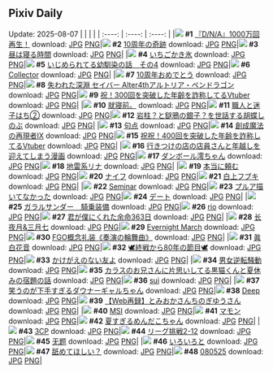 ## Pixiv Daily
Update: 2025-08-07
|      |      |      |
| :----: | :----: | :----: |
|![](https://pixiv.microyu.workers.dev/c/240x480/img-master/img/2025/08/05/11/18/15/133511178_p0_master1200.jpg) **#1** [『D/N/A』1000万回再生！](https://www.pixiv.net/artworks/133511178) download: [JPG](https://pixiv.microyu.workers.dev/img-original/img/2025/08/05/11/18/15/133511178_p0.jpg) [PNG](https://pixiv.microyu.workers.dev/img-original/img/2025/08/05/11/18/15/133511178_p0.png)|![](https://pixiv.microyu.workers.dev/c/240x480/img-master/img/2025/08/06/03/03/15/133539717_p0_master1200.jpg) **#2** [10周年の奇跡](https://www.pixiv.net/artworks/133539717) download: [JPG](https://pixiv.microyu.workers.dev/img-original/img/2025/08/06/03/03/15/133539717_p0.jpg) [PNG](https://pixiv.microyu.workers.dev/img-original/img/2025/08/06/03/03/15/133539717_p0.png)|![](https://pixiv.microyu.workers.dev/c/240x480/img-master/img/2025/08/06/20/43/54/133562795_p0_master1200.jpg) **#3** [昼は寝る時間](https://www.pixiv.net/artworks/133562795) download: [JPG](https://pixiv.microyu.workers.dev/img-original/img/2025/08/06/20/43/54/133562795_p0.jpg) [PNG](https://pixiv.microyu.workers.dev/img-original/img/2025/08/06/20/43/54/133562795_p0.png)|
|![](https://pixiv.microyu.workers.dev/c/240x480/img-master/img/2025/08/05/20/30/02/133525316_p0_master1200.jpg) **#4** [いちごかき氷](https://www.pixiv.net/artworks/133525316) download: [JPG](https://pixiv.microyu.workers.dev/img-original/img/2025/08/05/20/30/02/133525316_p0.jpg) [PNG](https://pixiv.microyu.workers.dev/img-original/img/2025/08/05/20/30/02/133525316_p0.png)|![](https://pixiv.microyu.workers.dev/c/240x480/img-master/img/2025/08/05/13/30/49/133514028_p0_master1200.jpg) **#5** [いじめられてる幼馴染の話　その4](https://www.pixiv.net/artworks/133514028) download: [JPG](https://pixiv.microyu.workers.dev/img-original/img/2025/08/05/13/30/49/133514028_p0.jpg) [PNG](https://pixiv.microyu.workers.dev/img-original/img/2025/08/05/13/30/49/133514028_p0.png)|![](https://pixiv.microyu.workers.dev/c/240x480/img-master/img/2025/08/06/00/24/46/133535742_p0_master1200.jpg) **#6** [Collector](https://www.pixiv.net/artworks/133535742) download: [JPG](https://pixiv.microyu.workers.dev/img-original/img/2025/08/06/00/24/46/133535742_p0.jpg) [PNG](https://pixiv.microyu.workers.dev/img-original/img/2025/08/06/00/24/46/133535742_p0.png)|
|![](https://pixiv.microyu.workers.dev/c/240x480/img-master/img/2025/08/05/12/46/58/133513095_p0_master1200.jpg) **#7** [10周年おめでとう](https://www.pixiv.net/artworks/133513095) download: [JPG](https://pixiv.microyu.workers.dev/img-original/img/2025/08/05/12/46/58/133513095_p0.jpg) [PNG](https://pixiv.microyu.workers.dev/img-original/img/2025/08/05/12/46/58/133513095_p0.png)|![](https://pixiv.microyu.workers.dev/c/240x480/img-master/img/2025/08/06/00/00/23/133534446_p0_master1200.jpg) **#8** [失われた深淵 セイバー Alter4thアルトリア・ペンドラゴン](https://www.pixiv.net/artworks/133534446) download: [JPG](https://pixiv.microyu.workers.dev/img-original/img/2025/08/06/00/00/23/133534446_p0.jpg) [PNG](https://pixiv.microyu.workers.dev/img-original/img/2025/08/06/00/00/23/133534446_p0.png)|![](https://pixiv.microyu.workers.dev/c/240x480/img-master/img/2025/08/05/21/14/01/133527288_p0_master1200.jpg) **#9** [祝！300回を突破した年齢を詐称してるVtuber](https://www.pixiv.net/artworks/133527288) download: [JPG](https://pixiv.microyu.workers.dev/img-original/img/2025/08/05/21/14/01/133527288_p0.jpg) [PNG](https://pixiv.microyu.workers.dev/img-original/img/2025/08/05/21/14/01/133527288_p0.png)|
|![](https://pixiv.microyu.workers.dev/c/240x480/img-master/img/2025/08/05/18/35/32/133521254_p0_master1200.jpg) **#10** [就寝前。](https://www.pixiv.net/artworks/133521254) download: [JPG](https://pixiv.microyu.workers.dev/img-original/img/2025/08/05/18/35/32/133521254_p0.jpg) [PNG](https://pixiv.microyu.workers.dev/img-original/img/2025/08/05/18/35/32/133521254_p0.png)|![](https://pixiv.microyu.workers.dev/c/240x480/img-master/img/2025/08/05/12/05/31/133512281_p0_master1200.jpg) **#11** [職人と迷子はち②](https://www.pixiv.net/artworks/133512281) download: [JPG](https://pixiv.microyu.workers.dev/img-original/img/2025/08/05/12/05/31/133512281_p0.jpg) [PNG](https://pixiv.microyu.workers.dev/img-original/img/2025/08/05/12/05/31/133512281_p0.png)|![](https://pixiv.microyu.workers.dev/c/240x480/img-master/img/2025/08/05/21/00/55/133526701_p0_master1200.jpg) **#12** [岩柱？と鎹鴉の銀子？を世話する胡蝶しのぶ](https://www.pixiv.net/artworks/133526701) download: [JPG](https://pixiv.microyu.workers.dev/img-original/img/2025/08/05/21/00/55/133526701_p0.jpg) [PNG](https://pixiv.microyu.workers.dev/img-original/img/2025/08/05/21/00/55/133526701_p0.png)|
|![](https://pixiv.microyu.workers.dev/c/240x480/img-master/img/2025/08/05/00/16/40/133499124_p0_master1200.jpg) **#13** [句点](https://www.pixiv.net/artworks/133499124) download: [JPG](https://pixiv.microyu.workers.dev/img-original/img/2025/08/05/00/16/40/133499124_p0.jpg) [PNG](https://pixiv.microyu.workers.dev/img-original/img/2025/08/05/00/16/40/133499124_p0.png)|![](https://pixiv.microyu.workers.dev/c/240x480/img-master/img/2025/08/05/00/00/02/133497998_p0_master1200.jpg) **#14** [創成魔法の再現者Ⅸ](https://www.pixiv.net/artworks/133497998) download: [JPG](https://pixiv.microyu.workers.dev/img-original/img/2025/08/05/00/00/02/133497998_p0.jpg) [PNG](https://pixiv.microyu.workers.dev/img-original/img/2025/08/05/00/00/02/133497998_p0.png)|![](https://pixiv.microyu.workers.dev/c/240x480/img-master/img/2025/08/06/21/19/49/133564334_p0_master1200.jpg) **#15** [祝祝！400回を突破した年齢を詐称してるVtuber](https://www.pixiv.net/artworks/133564334) download: [JPG](https://pixiv.microyu.workers.dev/img-original/img/2025/08/06/21/19/49/133564334_p0.jpg) [PNG](https://pixiv.microyu.workers.dev/img-original/img/2025/08/06/21/19/49/133564334_p0.png)|
|![](https://pixiv.microyu.workers.dev/c/240x480/img-master/img/2025/08/05/02/40/27/133503176_p0_master1200.jpg) **#16** [行きつけの店の店員さんと年越しを迎えてしまう漫画](https://www.pixiv.net/artworks/133503176) download: [JPG](https://pixiv.microyu.workers.dev/img-original/img/2025/08/05/02/40/27/133503176_p0.jpg) [PNG](https://pixiv.microyu.workers.dev/img-original/img/2025/08/05/02/40/27/133503176_p0.png)|![](https://pixiv.microyu.workers.dev/c/240x480/img-master/img/2025/08/05/00/30/02/133499614_p0_master1200.jpg) **#17** [ダンボール澪ちゃん](https://www.pixiv.net/artworks/133499614) download: [JPG](https://pixiv.microyu.workers.dev/img-original/img/2025/08/05/00/30/02/133499614_p0.jpg) [PNG](https://pixiv.microyu.workers.dev/img-original/img/2025/08/05/00/30/02/133499614_p0.png)|![](https://pixiv.microyu.workers.dev/c/240x480/img-master/img/2025/08/05/18/05/09/133520335_p0_master1200.jpg) **#18** [地雷系リナ](https://www.pixiv.net/artworks/133520335) download: [JPG](https://pixiv.microyu.workers.dev/img-original/img/2025/08/05/18/05/09/133520335_p0.jpg) [PNG](https://pixiv.microyu.workers.dev/img-original/img/2025/08/05/18/05/09/133520335_p0.png)|
|![](https://pixiv.microyu.workers.dev/c/240x480/img-master/img/2025/08/05/06/26/51/133506300_p0_master1200.jpg) **#19** [本当に頼む](https://www.pixiv.net/artworks/133506300) download: [JPG](https://pixiv.microyu.workers.dev/img-original/img/2025/08/05/06/26/51/133506300_p0.jpg) [PNG](https://pixiv.microyu.workers.dev/img-original/img/2025/08/05/06/26/51/133506300_p0.png)|![](https://pixiv.microyu.workers.dev/c/240x480/img-master/img/2025/08/05/00/00/19/133498144_p0_master1200.jpg) **#20** [ナイフ](https://www.pixiv.net/artworks/133498144) download: [JPG](https://pixiv.microyu.workers.dev/img-original/img/2025/08/05/00/00/19/133498144_p0.jpg) [PNG](https://pixiv.microyu.workers.dev/img-original/img/2025/08/05/00/00/19/133498144_p0.png)|![](https://pixiv.microyu.workers.dev/c/240x480/img-master/img/2025/08/06/00/02/24/133534738_p0_master1200.jpg) **#21** [白上フブキ](https://www.pixiv.net/artworks/133534738) download: [JPG](https://pixiv.microyu.workers.dev/img-original/img/2025/08/06/00/02/24/133534738_p0.jpg) [PNG](https://pixiv.microyu.workers.dev/img-original/img/2025/08/06/00/02/24/133534738_p0.png)|
|![](https://pixiv.microyu.workers.dev/c/240x480/img-master/img/2025/08/05/04/43/04/133504927_p0_master1200.jpg) **#22** [Seminar](https://www.pixiv.net/artworks/133504927) download: [JPG](https://pixiv.microyu.workers.dev/img-original/img/2025/08/05/04/43/04/133504927_p0.jpg) [PNG](https://pixiv.microyu.workers.dev/img-original/img/2025/08/05/04/43/04/133504927_p0.png)|![](https://pixiv.microyu.workers.dev/c/240x480/img-master/img/2025/08/05/07/00/12/133506809_p0_master1200.jpg) **#23** [プルア描いてなかった](https://www.pixiv.net/artworks/133506809) download: [JPG](https://pixiv.microyu.workers.dev/img-original/img/2025/08/05/07/00/12/133506809_p0.jpg) [PNG](https://pixiv.microyu.workers.dev/img-original/img/2025/08/05/07/00/12/133506809_p0.png)|![](https://pixiv.microyu.workers.dev/c/240x480/img-master/img/2025/08/05/18/01/13/133519966_p0_master1200.jpg) **#24** [デート](https://www.pixiv.net/artworks/133519966) download: [JPG](https://pixiv.microyu.workers.dev/img-original/img/2025/08/05/18/01/13/133519966_p0.jpg) [PNG](https://pixiv.microyu.workers.dev/img-original/img/2025/08/05/18/01/13/133519966_p0.png)|
|![](https://pixiv.microyu.workers.dev/c/240x480/img-master/img/2025/08/05/20/20/56/133524955_p0_master1200.jpg) **#25** [ガラルサンダー　騎乗装備](https://www.pixiv.net/artworks/133524955) download: [JPG](https://pixiv.microyu.workers.dev/img-original/img/2025/08/05/20/20/56/133524955_p0.jpg) [PNG](https://pixiv.microyu.workers.dev/img-original/img/2025/08/05/20/20/56/133524955_p0.png)|![](https://pixiv.microyu.workers.dev/c/240x480/img-master/img/2025/08/05/00/00/16/133498119_p0_master1200.jpg) **#26** [rio](https://www.pixiv.net/artworks/133498119) download: [JPG](https://pixiv.microyu.workers.dev/img-original/img/2025/08/05/00/00/16/133498119_p0.jpg) [PNG](https://pixiv.microyu.workers.dev/img-original/img/2025/08/05/00/00/16/133498119_p0.png)|![](https://pixiv.microyu.workers.dev/c/240x480/img-master/img/2025/08/05/17/04/07/133518482_p0_master1200.jpg) **#27** [君が僕にくれた余命363日](https://www.pixiv.net/artworks/133518482) download: [JPG](https://pixiv.microyu.workers.dev/img-original/img/2025/08/05/17/04/07/133518482_p0.jpg) [PNG](https://pixiv.microyu.workers.dev/img-original/img/2025/08/05/17/04/07/133518482_p0.png)|
|![](https://pixiv.microyu.workers.dev/c/240x480/img-master/img/2025/08/06/19/40/55/133560260_p0_master1200.jpg) **#28** [长夜月&三月七](https://www.pixiv.net/artworks/133560260) download: [JPG](https://pixiv.microyu.workers.dev/img-original/img/2025/08/06/19/40/55/133560260_p0.jpg) [PNG](https://pixiv.microyu.workers.dev/img-original/img/2025/08/06/19/40/55/133560260_p0.png)|![](https://pixiv.microyu.workers.dev/c/240x480/img-master/img/2025/08/05/15/03/34/133515858_p0_master1200.jpg) **#29** [Evernight March](https://www.pixiv.net/artworks/133515858) download: [JPG](https://pixiv.microyu.workers.dev/img-original/img/2025/08/05/15/03/34/133515858_p0.jpg) [PNG](https://pixiv.microyu.workers.dev/img-original/img/2025/08/05/15/03/34/133515858_p0.png)|![](https://pixiv.microyu.workers.dev/c/240x480/img-master/img/2025/08/05/18/00/15/133519896_p0_master1200.jpg) **#30** [FGO概念礼装《奏演の輪舞曲》](https://www.pixiv.net/artworks/133519896) download: [JPG](https://pixiv.microyu.workers.dev/img-original/img/2025/08/05/18/00/15/133519896_p0.jpg) [PNG](https://pixiv.microyu.workers.dev/img-original/img/2025/08/05/18/00/15/133519896_p0.png)|
|![](https://pixiv.microyu.workers.dev/c/240x480/img-master/img/2025/08/05/10/34/14/133510411_p0_master1200.jpg) **#31** [眞白花音](https://www.pixiv.net/artworks/133510411) download: [JPG](https://pixiv.microyu.workers.dev/img-original/img/2025/08/05/10/34/14/133510411_p0.jpg) [PNG](https://pixiv.microyu.workers.dev/img-original/img/2025/08/05/10/34/14/133510411_p0.png)|![](https://pixiv.microyu.workers.dev/c/240x480/img-master/img/2025/08/06/22/47/17/133568195_p0_master1200.jpg) **#32** [🕊️終戦から80年の節目🕊️](https://www.pixiv.net/artworks/133568195) download: [JPG](https://pixiv.microyu.workers.dev/img-original/img/2025/08/06/22/47/17/133568195_p0.jpg) [PNG](https://pixiv.microyu.workers.dev/img-original/img/2025/08/06/22/47/17/133568195_p0.png)|![](https://pixiv.microyu.workers.dev/c/240x480/img-master/img/2025/08/05/19/17/51/133522641_p0_master1200.jpg) **#33** [かけがえのない友よ](https://www.pixiv.net/artworks/133522641) download: [JPG](https://pixiv.microyu.workers.dev/img-original/img/2025/08/05/19/17/51/133522641_p0.jpg) [PNG](https://pixiv.microyu.workers.dev/img-original/img/2025/08/05/19/17/51/133522641_p0.png)|
|![](https://pixiv.microyu.workers.dev/c/240x480/img-master/img/2025/08/05/22/34/31/133530643_p0_master1200.jpg) **#34** [男女逆転騒動](https://www.pixiv.net/artworks/133530643) download: [JPG](https://pixiv.microyu.workers.dev/img-original/img/2025/08/05/22/34/31/133530643_p0.jpg) [PNG](https://pixiv.microyu.workers.dev/img-original/img/2025/08/05/22/34/31/133530643_p0.png)|![](https://pixiv.microyu.workers.dev/c/240x480/img-master/img/2025/08/05/22/25/39/133530271_p0_master1200.jpg) **#35** [カラスのお兄さんに片思いしてる黒猫くんと夏休みの宿題の話](https://www.pixiv.net/artworks/133530271) download: [JPG](https://pixiv.microyu.workers.dev/img-original/img/2025/08/05/22/25/39/133530271_p0.jpg) [PNG](https://pixiv.microyu.workers.dev/img-original/img/2025/08/05/22/25/39/133530271_p0.png)|![](https://pixiv.microyu.workers.dev/c/240x480/img-master/img/2025/08/06/14/32/48/133551781_p0_master1200.jpg) **#36** [sui](https://www.pixiv.net/artworks/133551781) download: [JPG](https://pixiv.microyu.workers.dev/img-original/img/2025/08/06/14/32/48/133551781_p0.jpg) [PNG](https://pixiv.microyu.workers.dev/img-original/img/2025/08/06/14/32/48/133551781_p0.png)|
|![](https://pixiv.microyu.workers.dev/c/240x480/img-master/img/2025/08/06/00/00/11/133534342_p0_master1200.jpg) **#37** [笑うのが下手すぎるダウナーギャルちゃん](https://www.pixiv.net/artworks/133534342) download: [JPG](https://pixiv.microyu.workers.dev/img-original/img/2025/08/06/00/00/11/133534342_p0.jpg) [PNG](https://pixiv.microyu.workers.dev/img-original/img/2025/08/06/00/00/11/133534342_p0.png)|![](https://pixiv.microyu.workers.dev/c/240x480/img-master/img/2025/08/06/00/00/12/133534353_p0_master1200.jpg) **#38** [Deep](https://www.pixiv.net/artworks/133534353) download: [JPG](https://pixiv.microyu.workers.dev/img-original/img/2025/08/06/00/00/12/133534353_p0.jpg) [PNG](https://pixiv.microyu.workers.dev/img-original/img/2025/08/06/00/00/12/133534353_p0.png)|![](https://pixiv.microyu.workers.dev/c/240x480/img-master/img/2025/08/05/21/53/03/133528796_p0_master1200.jpg) **#39** [【Web再録】とみおかさんちのぎゆうさん](https://www.pixiv.net/artworks/133528796) download: [JPG](https://pixiv.microyu.workers.dev/img-original/img/2025/08/05/21/53/03/133528796_p0.jpg) [PNG](https://pixiv.microyu.workers.dev/img-original/img/2025/08/05/21/53/03/133528796_p0.png)|
|![](https://pixiv.microyu.workers.dev/c/240x480/img-master/img/2025/08/06/18/00/07/133556445_p0_master1200.jpg) **#40** [MSI](https://www.pixiv.net/artworks/133556445) download: [JPG](https://pixiv.microyu.workers.dev/img-original/img/2025/08/06/18/00/07/133556445_p0.jpg) [PNG](https://pixiv.microyu.workers.dev/img-original/img/2025/08/06/18/00/07/133556445_p0.png)|![](https://pixiv.microyu.workers.dev/c/240x480/img-master/img/2025/08/06/19/26/22/133559711_p0_master1200.jpg) **#41** [マモン](https://www.pixiv.net/artworks/133559711) download: [JPG](https://pixiv.microyu.workers.dev/img-original/img/2025/08/06/19/26/22/133559711_p0.jpg) [PNG](https://pixiv.microyu.workers.dev/img-original/img/2025/08/06/19/26/22/133559711_p0.png)|![](https://pixiv.microyu.workers.dev/c/240x480/img-master/img/2025/08/05/21/16/01/133527361_p0_master1200.jpg) **#42** [夏すぎるめんだこちゃん](https://www.pixiv.net/artworks/133527361) download: [JPG](https://pixiv.microyu.workers.dev/img-original/img/2025/08/05/21/16/01/133527361_p0.jpg) [PNG](https://pixiv.microyu.workers.dev/img-original/img/2025/08/05/21/16/01/133527361_p0.png)|
|![](https://pixiv.microyu.workers.dev/c/240x480/img-master/img/2025/08/06/01/00/29/133536953_p0_master1200.jpg) **#43** [3CP](https://www.pixiv.net/artworks/133536953) download: [JPG](https://pixiv.microyu.workers.dev/img-original/img/2025/08/06/01/00/29/133536953_p0.jpg) [PNG](https://pixiv.microyu.workers.dev/img-original/img/2025/08/06/01/00/29/133536953_p0.png)|![](https://pixiv.microyu.workers.dev/c/240x480/img-master/img/2025/08/06/20/52/40/133563088_p0_master1200.jpg) **#44** [リーグ挑戦2-12](https://www.pixiv.net/artworks/133563088) download: [JPG](https://pixiv.microyu.workers.dev/img-original/img/2025/08/06/20/52/40/133563088_p0.jpg) [PNG](https://pixiv.microyu.workers.dev/img-original/img/2025/08/06/20/52/40/133563088_p0.png)|![](https://pixiv.microyu.workers.dev/c/240x480/img-master/img/2025/08/05/11/39/43/133511587_p0_master1200.jpg) **#45** [无题](https://www.pixiv.net/artworks/133511587) download: [JPG](https://pixiv.microyu.workers.dev/img-original/img/2025/08/05/11/39/43/133511587_p0.jpg) [PNG](https://pixiv.microyu.workers.dev/img-original/img/2025/08/05/11/39/43/133511587_p0.png)|
|![](https://pixiv.microyu.workers.dev/c/240x480/img-master/img/2025/08/05/20/05/27/133524385_p0_master1200.jpg) **#46** [いろいろと](https://www.pixiv.net/artworks/133524385) download: [JPG](https://pixiv.microyu.workers.dev/img-original/img/2025/08/05/20/05/27/133524385_p0.jpg) [PNG](https://pixiv.microyu.workers.dev/img-original/img/2025/08/05/20/05/27/133524385_p0.png)|![](https://pixiv.microyu.workers.dev/c/240x480/img-master/img/2025/08/05/22/53/50/133531411_p0_master1200.jpg) **#47** [舐めてほしい？](https://www.pixiv.net/artworks/133531411) download: [JPG](https://pixiv.microyu.workers.dev/img-original/img/2025/08/05/22/53/50/133531411_p0.jpg) [PNG](https://pixiv.microyu.workers.dev/img-original/img/2025/08/05/22/53/50/133531411_p0.png)|![](https://pixiv.microyu.workers.dev/c/240x480/img-master/img/2025/08/05/01/49/36/133502063_p0_master1200.jpg) **#48** [080525](https://www.pixiv.net/artworks/133502063) download: [JPG](https://pixiv.microyu.workers.dev/img-original/img/2025/08/05/01/49/36/133502063_p0.jpg) [PNG](https://pixiv.microyu.workers.dev/img-original/img/2025/08/05/01/49/36/133502063_p0.png)|
